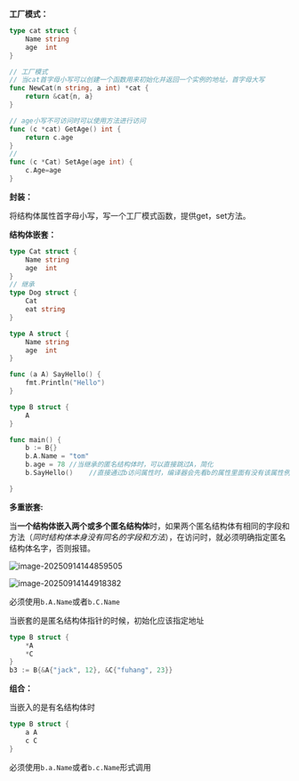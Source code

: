 **工厂模式：**

```go
type cat struct {
    Name string
    age  int
}

// 工厂模式
// 当cat首字母小写可以创建一个函数用来初始化并返回一个实例的地址，首字母大写
func NewCat(n string, a int) *cat {
    return &cat{n, a}
}

// age小写不可访问时可以使用方法进行访问
func (c *cat) GetAge() int {
    return c.age
}
//
func (c *Cat) SetAge(age int) {
    c.Age=age
}
```



**封装：**

将结构体属性首字母小写，写一个工厂模式函数，提供get，set方法。

**结构体嵌套：**

```go
type Cat struct {
    Name string
    age  int
}
// 继承
type Dog struct {
    Cat
    eat string
}
```

```go
type A struct {
    Name string
    age  int
}

func (a A) SayHello() {
    fmt.Println("Hello")
}

type B struct {
    A
}

func main() {
    b := B{}
    b.A.Name = "tom"
    b.age = 78 //当继承的匿名结构体时，可以直接跳过A，简化
    b.SayHello()	//直接通过b访问属性时，编译器会先看b的属性里面有没有该属性例如age，有则就近调用，无则去看B嵌入的匿名结构体A有没有该属性，以此类推，如果都找不到就报错

}
```



**多重嵌套:**

当**一个结构体嵌入两个或多个匿名结构体**时，如果两个匿名结构体有相同的字段和方法（*同时结构体本身没有同名的字段和方法*），在访问时，就必须明确指定匿名结构体名字，否则报错。

![image-20250914144859505](C:\Users\16053\AppData\Roaming\Typora\typora-user-images\image-20250914144859505.png)

![image-20250914144918382](C:\Users\16053\AppData\Roaming\Typora\typora-user-images\image-20250914144918382.png)

必须使用`b.A.Name`或者`b.C.Name`

当嵌套的是匿名结构体指针的时候，初始化应该指定地址

```go
type B struct {
    *A
    *C
}
b3 := B{&A{"jack", 12}, &C{"fuhang", 23}}
```





**组合：**

当嵌入的是有名结构体时

```go
type B struct {
    a A
    c C
}
```

必须使用`b.a.Name`或者`b.c.Name`形式调用





